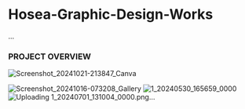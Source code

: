 # Hosea-Graphic-Design-Works
...
### PROJECT OVERVIEW

![Screenshot_20241021-213847_Canva](https://github.com/user-attachments/assets/557976d7-04f0-415f-a654-a728026f9741)

![Screenshot_20241016-073208_Gallery](https://github.com/user-attachments/assets/f2130c82-bff8-4ee2-8d9b-cce898639788)
![1_20240530_165659_0000](https://github.com/user-attachments/assets/272c6b7a-def3-432c-bf91-272c62b71c4c)
![Uploading 1_20240701_131004_0000.png…]()
